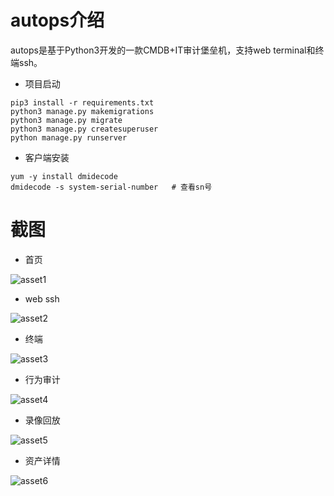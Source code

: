 
# autops介绍

autops是基于Python3开发的一款CMDB+IT审计堡垒机，支持web terminal和终端ssh。

- 项目启动

```
pip3 install -r requirements.txt
python3 manage.py makemigrations
python3 manage.py migrate
python3 manage.py createsuperuser
python manage.py runserver
```

- 客户端安装

```
yum -y install dmidecode
dmidecode -s system-serial-number	# 查看sn号

```

# 截图

- 首页

![asset1](https://github.com/runcc/autops/blob/master/static/img/asset1.png)

- web ssh

![asset2](https://github.com/runcc/autops/blob/master/static/img/asset2.png)

- 终端

![asset3](https://github.com/runcc/autops/blob/master/static/img/asset3.png)

- 行为审计

![asset4](https://github.com/runcc/autops/blob/master/static/img/asset4.png)

- 录像回放

![asset5](https://github.com/runcc/autops/blob/master/static/img/asset5.png)

- 资产详情

![asset6](https://github.com/runcc/autops/blob/master/static/img/asset6.png)




